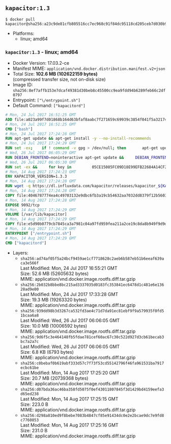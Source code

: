 ## `kapacitor:1.3`

```console
$ docker pull kapacitor@sha256:a23c9de81cfb805516cc7ec968c91f84dc95118cd205ceb7d030b978e7d0edc8
```

-	Platforms:
	-	linux; amd64

### `kapacitor:1.3` - linux; amd64

-	Docker Version: 17.03.2-ce
-	Manifest MIME: `application/vnd.docker.distribution.manifest.v2+json`
-	Total Size: **102.6 MB (102622159 bytes)**  
	(compressed transfer size, not on-disk size)
-	Image ID: `sha256:8ef7affb153e7dcaf49381d30beb8c45500cc9ea9fdd94b6289feb66c2df0797`
-	Entrypoint: `["\/entrypoint.sh"]`
-	Default Command: `["kapacitord"]`

```dockerfile
# Mon, 24 Jul 2017 16:51:25 GMT
ADD file:a023a99f7d01868b164d63bfaf8aabc7f271659c69939c3854f041f5a3217428 in / 
# Mon, 24 Jul 2017 16:51:25 GMT
CMD ["bash"]
# Mon, 24 Jul 2017 17:24:28 GMT
RUN apt-get update && apt-get install -y --no-install-recommends 		ca-certificates 		curl 		wget 	&& rm -rf /var/lib/apt/lists/*
# Mon, 24 Jul 2017 17:24:29 GMT
RUN set -ex; 	if ! command -v gpg > /dev/null; then 		apt-get update; 		apt-get install -y --no-install-recommends 			gnupg2 			dirmngr 		; 		rm -rf /var/lib/apt/lists/*; 	fi
# Wed, 26 Jul 2017 06:05:29 GMT
RUN DEBIAN_FRONTEND=noninteractive apt-get update &&     DEBIAN_FRONTEND=noninteractive apt-get install -y bash-completion &&     awk 'f{if(sub(/^#/,"",$0)==0){f=0}};/^# enable bash completion/{f=1};{print;}' /etc/bash.bashrc > /etc/bash.bashrc.new &&     mv /etc/bash.bashrc.new /etc/bash.bashrc
# Wed, 26 Jul 2017 06:05:30 GMT
RUN set -ex &&     for key in         05CE15085FC09D18E99EFB22684A14CF2582E0C5 ;     do         gpg --keyserver ha.pool.sks-keyservers.net --recv-keys "$key" ||         gpg --keyserver pgp.mit.edu --recv-keys "$key" ||         gpg --keyserver keyserver.pgp.com --recv-keys "$key" ;     done
# Mon, 14 Aug 2017 17:24:23 GMT
ENV KAPACITOR_VERSION=1.3.3
# Mon, 14 Aug 2017 17:24:28 GMT
RUN wget -q https://dl.influxdata.com/kapacitor/releases/kapacitor_${KAPACITOR_VERSION}_amd64.deb.asc &&     wget -q https://dl.influxdata.com/kapacitor/releases/kapacitor_${KAPACITOR_VERSION}_amd64.deb &&     gpg --batch --verify kapacitor_${KAPACITOR_VERSION}_amd64.deb.asc kapacitor_${KAPACITOR_VERSION}_amd64.deb &&     dpkg -i kapacitor_${KAPACITOR_VERSION}_amd64.deb &&     rm -f kapacitor_${KAPACITOR_VERSION}_amd64.deb*
# Mon, 14 Aug 2017 17:24:28 GMT
COPY file:4046787774ea4c49703132e9dbc6fb3a19cb54632aa7032dd8379f12b56034d9 in /etc/kapacitor/kapacitor.conf 
# Mon, 14 Aug 2017 17:24:28 GMT
EXPOSE 9092/tcp
# Mon, 14 Aug 2017 17:24:29 GMT
VOLUME [/var/lib/kapacitor]
# Mon, 14 Aug 2017 17:24:29 GMT
COPY file:e5d90b0779cb7845ca3a7981c04a97fd959fea211a2ce19c8da8b949f9d9d04c in /entrypoint.sh 
# Mon, 14 Aug 2017 17:24:29 GMT
ENTRYPOINT ["/entrypoint.sh"]
# Mon, 14 Aug 2017 17:24:29 GMT
CMD ["kapacitord"]
```

-	Layers:
	-	`sha256:ad74af05f5a24bcf9459ae1cf7718628c2aeb6b587eb51b6eeaf639aca3e566f`  
		Last Modified: Mon, 24 Jul 2017 16:55:21 GMT  
		Size: 52.6 MB (52605632 bytes)  
		MIME: application/vnd.docker.image.rootfs.diff.tar.gzip
	-	`sha256:2b032b8bbe8bc215ad3337035d0183fc353841ec6478d1c481e6e13628ad9e00`  
		Last Modified: Mon, 24 Jul 2017 17:33:28 GMT  
		Size: 19.3 MB (19263320 bytes)  
		MIME: application/vnd.docker.image.rootfs.diff.tar.gzip
	-	`sha256:939dd98b3d3267ca532fd3ae4c71d7da91ec81ebf9f9a579935f0fd51bcaa6a8`  
		Last Modified: Wed, 26 Jul 2017 06:06:05 GMT  
		Size: 10.0 MB (10006592 bytes)  
		MIME: application/vnd.docker.image.rootfs.diff.tar.gzip
	-	`sha256:9d6f5c3e464148fb5fdae781cef60ac67c30c522d927d3cb61becab3bc7a2a7c`  
		Last Modified: Wed, 26 Jul 2017 06:06:05 GMT  
		Size: 6.8 KB (6793 bytes)  
		MIME: application/vnd.docker.image.rootfs.diff.tar.gzip
	-	`sha256:c0bebaf0b619abf333d57c7f73f53cd55142796f46fa961531ba7917ecbc61be`  
		Last Modified: Mon, 14 Aug 2017 17:25:20 GMT  
		Size: 20.7 MB (20739368 bytes)  
		MIME: application/vnd.docker.image.rootfs.diff.tar.gzip
	-	`sha256:d07bda36ac46ba358fd5075f0ef43011807845f3d1429bd4159eefa3d65ed238`  
		Last Modified: Mon, 14 Aug 2017 17:25:15 GMT  
		Size: 223.0 B  
		MIME: application/vnd.docker.image.rootfs.diff.tar.gzip
	-	`sha256:d298a810ed9f8bebe7083b4847cf85e91434dc0e2e2bcae9dc7e9fd8c7760853`  
		Last Modified: Mon, 14 Aug 2017 17:25:16 GMT  
		Size: 231.0 B  
		MIME: application/vnd.docker.image.rootfs.diff.tar.gzip
